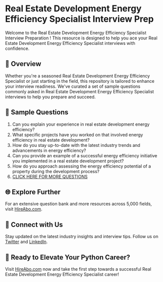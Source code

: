 # Real Estate Development Energy Efficiency Specialist Interview Prep

Welcome to the Real Estate Development Energy Efficiency Specialist Interview Preparation ! This resource is designed to help you ace your Real Estate Development Energy Efficiency Specialist interviews with confidence.

## 🚀 Overview

Whether you're a seasoned Real Estate Development Energy Efficiency Specialist or just starting in the field, this repository is tailored to enhance your interview readiness. We've curated a set of sample questions commonly asked in Real Estate Development Energy Efficiency Specialist interviews to help you prepare and succeed.

## 📝 Sample Questions

1. Can you explain your experience in real estate development energy efficiency?
2. What specific projects have you worked on that involved energy efficiency in real estate development?
3. How do you stay up-to-date with the latest industry trends and advancements in energy efficiency?
4. Can you provide an example of a successful energy efficiency initiative you implemented in a real estate development project?
5. How do you approach assessing the energy efficiency potential of a property during the development process?
6. [CLICK HERE FOR MORE QUESTIONS](https://hireabo.com/job/21_3_21/Real%20Estate%20Development%20Energy%20Efficiency%20Specialist)

## 🌐 Explore Further

For an extensive question bank and more resources across 5,000 fields, visit [HireAbo.com](https://www.hireabo.com).

## 📱 Connect with Us

Stay updated on the latest industry insights and interview tips. Follow us on [Twitter](https://twitter.com/hireabo) and [LinkedIn](https://www.linkedin.com/in/hire-abo-3609972a8/).

## 🚀 Ready to Elevate Your Python Career?

Visit [HireAbo.com](https://www.hireabo.com) now and take the first step towards a successful Real Estate Development Energy Efficiency Specialist career!